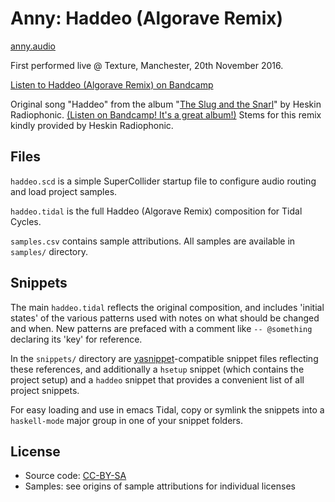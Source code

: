 # Anny: Haddeo (Algorave Remix)

[anny.audio](https://www.anny.audio)

First performed live @ Texture, Manchester, 20th November 2016.

[Listen to Haddeo (Algorave Remix) on Bandcamp](https://annyfm.bandcamp.com/track/haddeo-algorave-remix)

Original song "Haddeo" from the album "[The Slug and the Snarl](http://heskinradiophonic.co.uk/listen/the-slug-and-the-snarl/)" by Heskin Radiophonic. [(Listen on Bandcamp! It's a great album!)](http://music.triumcirculorum.net/album/tct5-the-slug-and-the-snarl) Stems for this remix kindly provided by Heskin Radiophonic.

## Files

`haddeo.scd` is a simple SuperCollider startup file to configure audio routing and load project samples.

`haddeo.tidal` is the full Haddeo (Algorave Remix) composition for Tidal Cycles.

`samples.csv` contains sample attributions. All samples are available in `samples/` directory.

## Snippets

The main `haddeo.tidal` reflects the original composition, and includes 'initial states' of the various patterns used with notes on what should be changed and when. New patterns are prefaced with a comment like `-- @something` declaring its 'key' for reference.

In the `snippets/` directory are [yasnippet](http://joaotavora.github.io/yasnippet/)-compatible snippet files reflecting these references, and additionally a `hsetup` snippet (which contains the project setup) and a `haddeo` snippet that provides a convenient list of all project snippets.

For easy loading and use in emacs Tidal, copy or symlink the snippets into a `haskell-mode` major group in one of your snippet folders.

## License

- Source code: [CC-BY-SA](https://creativecommons.org/licenses/by-sa/4.0/)
- Samples: see origins of sample attributions for individual licenses
